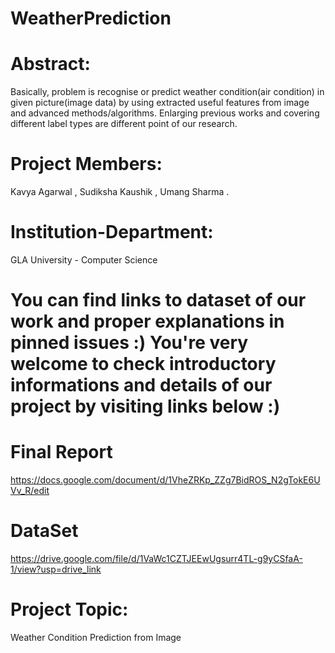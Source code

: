 # WeatherPrediction

# Abstract:
Basically, problem is recognise or predict weather condition(air condition) in given picture(image data) by using extracted useful features from image and advanced methods/algorithms. Enlarging previous works and covering different label types are different point of our research.

# Project Members:
 Kavya Agarwal ,
 Sudiksha Kaushik ,
 Umang Sharma .
 # Institution-Department: 
 GLA University - Computer Science
# You can find links to dataset of our work and proper explanations in pinned issues :) You're very welcome to check introductory informations and details of our project by visiting links below :)
# Final Report
  https://docs.google.com/document/d/1VheZRKp_ZZg7BidROS_N2gTokE6UVv_R/edit
# DataSet 
 https://drive.google.com/file/d/1VaWc1CZTJEEwUgsurr4TL-g9yCSfaA-1/view?usp=drive_link
# Project Topic:
Weather Condition Prediction from Image

 

